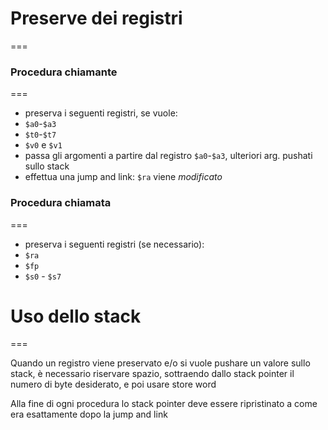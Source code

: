 # Preserve dei registri
===
### Procedura chiamante
===

  * preserva i seguenti registri, se vuole:
   * `$a0`-`$a3`
   * `$t0`-`$t7`
   * `$v0` e `$v1`
  * passa gli argomenti a partire dal registro `$a0`-`$a3`, ulteriori arg. pushati sullo stack
  * effettua una jump and link: `$ra` viene *modificato*
  
  
### Procedura chiamata
===

  * preserva i seguenti registri (se necessario):
   * `$ra`
   * `$fp`
   * `$s0` - `$s7`

# Uso dello stack
===

Quando un registro viene preservato e/o si vuole pushare un valore sullo stack, è necessario riservare spazio,
sottraendo dallo stack pointer il numero di byte desiderato, e poi usare store word

Alla fine di ogni procedura lo stack pointer deve essere ripristinato a come era esattamente dopo la jump and link


   
   
